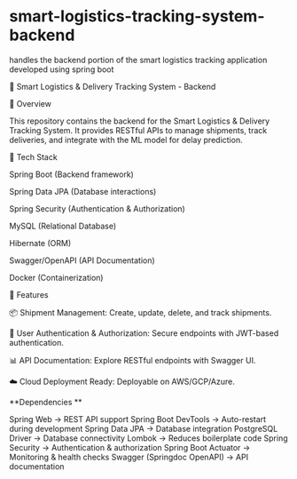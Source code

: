 # smart-logistics-tracking-system-backend
handles the backend portion of the smart logistics tracking application developed using spring boot


🚀 Smart Logistics & Delivery Tracking System - Backend

📌 Overview

This repository contains the backend for the Smart Logistics & Delivery Tracking System. It provides RESTful APIs to manage shipments, track deliveries, and integrate with the ML model for delay prediction.

📌 Tech Stack

Spring Boot (Backend framework)

Spring Data JPA (Database interactions)

Spring Security (Authentication & Authorization)

MySQL (Relational Database)

Hibernate (ORM)

Swagger/OpenAPI (API Documentation)

Docker (Containerization)



📌 Features

📦 Shipment Management: Create, update, delete, and track shipments.

🏢 User Authentication & Authorization: Secure endpoints with JWT-based authentication.

📊 API Documentation: Explore RESTful endpoints with Swagger UI.

☁️ Cloud Deployment Ready: Deployable on AWS/GCP/Azure.

**Dependencies **

Spring Web → REST API support
Spring Boot DevTools → Auto-restart during development
Spring Data JPA → Database integration
PostgreSQL Driver → Database connectivity
Lombok → Reduces boilerplate code
Spring Security → Authentication & authorization
Spring Boot Actuator → Monitoring & health checks
Swagger (Springdoc OpenAPI) → API documentation
